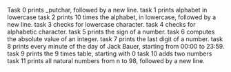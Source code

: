 Task 0 prints _putchar, followed by a new line.
task 1 prints alphabet in lowercase
task 2 prints 10 times the alphabet, in lowercase, followed by a new line.
task 3 checks for lowercase character.
task 4 checks for alphabetic character.
task 5 prints the sign of a number.
task 6 computes the absolute value of an integer.
task 7 prints the last digit of a number.
task 8 prints every minute of the day of Jack Bauer, starting from 00:00 to 23:59.
task 9 prints the 9 times table, starting with 0
task 10 adds two numbers
task 11 prints all natural numbers from n to 98, followed by a new line.


